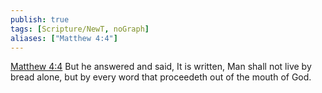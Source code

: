 ```yaml
---
publish: true
tags: [Scripture/NewT, noGraph]
aliases: ["Matthew 4:4"]
---
```

[Matthew 4:4](https://churchofjesuschrist.org/study/scriptures/nt/matt/4?lang=eng&id=p4#p4) But he answered and said, It is written, Man shall not live by bread alone, but by every word that proceedeth out of the mouth of God.
